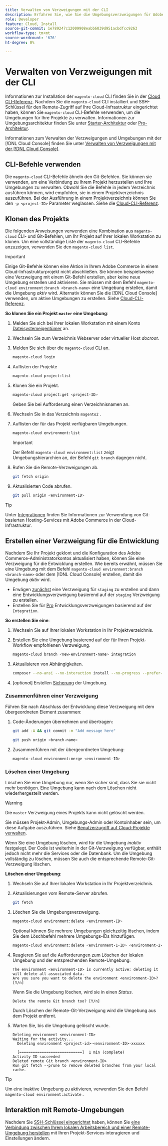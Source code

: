 ```yaml
---
title: Verwalten von Verzweigungen mit der CLI
description: Erfahren Sie, wie Sie die Umgebungsverzweigungen für Adobe Commerce in der Cloud-Infrastruktur mithilfe der Cloud-CLI verwalten.
role: Developer
feature: Cloud, Install
source-git-commit: 1e789247c12009908eabb6039d951acbdfcc9263
workflow-type: tm+mt
source-wordcount: '676'
ht-degree: 0%

---
```


# Verwalten von Verzweigungen mit der CLI

Informationen zur Installation der `magento-cloud` CLI finden Sie in der [Cloud CLI-Referenz](../dev-tools/cloud-cli-overview.md). Nachdem Sie die `magento-cloud` CLI installiert und SSH-Schlüssel für den Remote-Zugriff auf Ihre Cloud-Infrastruktur eingerichtet haben, können Sie `magento-cloud` CLI-Befehle verwenden, um die Umgebungen für Ihre Projekte zu verwalten. Informationen zur Umgebungsarchitektur finden Sie unter [Starter-Architektur](../architecture/starter-architecture.md) oder [Pro-Architektur](../architecture/pro-architecture.md).

Informationen zum Verwalten der Verzweigungen und Umgebungen mit der [!DNL Cloud Console] finden Sie unter [Verwalten von Verzweigungen mit der [!DNL Cloud Console]](../project/console-branches.md).

## CLI-Befehle verwenden

Die `magento-cloud` CLI-Befehle ähneln den Git-Befehlen. Sie können sie verwenden, um eine Verbindung zu Ihrem Projekt herzustellen und Ihre Umgebungen zu verwalten. Obwohl Sie die Befehle in jedem Verzeichnis ausführen können, wird empfohlen, sie in einem Projektverzeichnis auszuführen. Bei der Ausführung in einem Projektverzeichnis können Sie den `-p <project-ID>` Parameter weglassen. Siehe die [Cloud-CLI-Referenz](../dev-tools/cloud-cli-overview.md).

## Klonen des Projekts

Die folgenden Anweisungen verwenden eine Kombination aus `magento-cloud` CLI- und Git-Befehlen, um Ihr Projekt auf Ihrer lokalen Workstation zu klonen. Um eine vollständige Liste der `magento-cloud` CLI-Befehle anzuzeigen, verwenden Sie den `magento-cloud list`.

>[!IMPORTANT]
>
>Einige Git-Befehle können eine Aktion in Ihrem Adobe Commerce in einem Cloud-Infrastrukturprojekt nicht abschließen. Sie können beispielsweise eine Verzweigung mit einem Git-Befehl erstellen, aber keine neue Umgebung erstellen und aktivieren. Sie müssen mit dem Befehl `magento-cloud environment:branch <branch-name>` eine Umgebung erstellen, damit die Umgebung _aktiv_ wird. Alternativ können Sie die [!DNL Cloud Console] verwenden, um aktive Umgebungen zu erstellen. Siehe [Cloud-CLI-Referenz](../dev-tools/cloud-cli-overview.md#git-commands).

**So klonen Sie ein Projekt `master` eine Umgebung**:

1. Melden Sie sich bei Ihrer lokalen Workstation mit einem Konto [Dateisystemeigentümer](https://experienceleague.adobe.com/docs/commerce-operations/installation-guide/prerequisites/file-system/configure-permissions.html?lang=de) an.

1. Wechseln Sie zum Verzeichnis Webserver oder virtueller Host _docroot_.

1. Melden Sie sich über die `magento-cloud` CLI an.

   ```bash
   magento-cloud login
   ```

1. Auflisten der Projekte

   ```bash
   magento-cloud project:list
   ```

1. Klonen Sie ein Projekt.

   ```bash
   magento-cloud project:get <project-ID>
   ```

   Geben Sie bei Aufforderung einen Verzeichnisnamen an.

1. Wechseln Sie in das Verzeichnis `magento2` .

1. Auflisten der für das Projekt verfügbaren Umgebungen.

   ```bash
   magento-cloud environment:list
   ```

   >[!IMPORTANT]
   >
   >Der Befehl `magento-cloud environment:list` zeigt Umgebungshierarchien an, der Befehl `git branch` dagegen nicht.

1. Rufen Sie die Remote-Verzweigungen ab.

   ```bash
   git fetch origin
   ```

1. Aktualisierten Code abrufen.

   ```bash
   git pull origin <environment-ID>
   ```

>[!TIP]
>
>Unter [Integrationen](../integrations/overview.md) finden Sie Informationen zur Verwendung von Git-basierten Hosting-Services mit Adobe Commerce in der Cloud-Infrastruktur.

## Erstellen einer Verzweigung für die Entwicklung

Nachdem Sie Ihr Projekt geklont und die Konfiguration des Adobe Commerce-Administratorkontos aktualisiert haben, können Sie eine Verzweigung für die Entwicklung erstellen. Wie bereits erwähnt, müssen Sie eine Umgebung mit dem Befehl `magento-cloud environment:branch <branch-name>` oder dem [!DNL Cloud Console] erstellen, damit die Umgebung _aktiv_ wird.

- Erwägen [ zunächst](../architecture/starter-develop-deploy-workflow.md#clone-and-branch) eine Verzweigung für `staging` zu erstellen und dann eine Entwicklungsverzweigung basierend auf der `staging` Verzweigung zu erstellen.
- Erstellen Sie für [Pro](../architecture/pro-develop-deploy-workflow.md#development-workflow) Entwicklungsverzweigungen basierend auf der `Integration`.

**So erstellen Sie eine**:

1. Wechseln Sie auf Ihrer lokalen Workstation in Ihr Projektverzeichnis.

1. Erstellen Sie eine Umgebung basierend auf der für Ihren Projekt-Workflow empfohlenen Verzweigung.

   ```bash
   magento-cloud branch <new-environment-name> integration
   ```

1. Aktualisieren von Abhängigkeiten.

   ```bash
   composer --no-ansi --no-interaction install --no-progress --prefer-dist --optimize-autoloader
   ```

1. [_optional_] Erstellen [Sicherung](../storage/snapshots.md) der Umgebung.

### Zusammenführen einer Verzweigung

Führen Sie nach Abschluss der Entwicklung diese Verzweigung mit dem übergeordneten Element zusammen:

1. Code-Änderungen übernehmen und übertragen:

   ```bash
   git add -A && git commit -m "Add message here"
   ```

   ```bash
   git push origin <branch-name>
   ```

1. Zusammenführen mit der übergeordneten Umgebung:

   ```bash
   magento-cloud environment:merge <environment-ID>
   ```

### Löschen einer Umgebung

Löschen Sie eine Umgebung nur, wenn Sie sicher sind, dass Sie sie nicht mehr benötigen. Eine Umgebung kann nach dem Löschen nicht wiederhergestellt werden.

>[!WARNING]
>
>Die `master` Verzweigung eines Projekts kann nicht gelöscht werden.

Sie müssen Projekt-Admin, Umgebungs-Admin oder Kontoinhaber sein, um diese Aufgabe auszuführen. Siehe [Benutzerzugriff auf Cloud-Projekte verwalten](../project/user-access.md).

Wenn Sie eine Umgebung löschen, wird für die Umgebung _inaktiv_ festgelegt. Der Code ist weiterhin in der Git-Verzweigung verfügbar, enthält jedoch nicht mehr die Services oder die Datenbank. Um die Umgebung vollständig zu löschen, müssen Sie auch die entsprechende Remote-Git-Verzweigung löschen.

**Löschen einer Umgebung**:

1. Wechseln Sie auf Ihrer lokalen Workstation in Ihr Projektverzeichnis.

1. Aktualisierungen vom Remote-Server abrufen.

   ```bash
   git fetch
   ```

1. Löschen Sie die Umgebungsverzweigung.

   ```bash
   magento-cloud environment:delete <environment-ID>
   ```

   Optional können Sie mehrere Umgebungen gleichzeitig löschen, indem Sie dem Löschbefehl mehrere Umgebungs-IDs hinzufügen.

   ```bash
   magento-cloud environment:delete <environment-1-ID> <environment-2-ID>
   ```

1. Reagieren Sie auf die Aufforderungen zum Löschen der lokalen Umgebung und der entsprechenden Remote-Umgebung.

   ```
   The environment <environment-ID> is currently active: deleting it will delete all associated data.
   Are you sure you want to delete the environment <environment-ID>? [Y/n]
   ```

   Wenn Sie die Umgebung löschen, wird sie in einen _Status_.

   ```
   Delete the remote Git branch too? [Y/n]
   ```

   Durch Löschen der Remote-Git-Verzweigung wird die Umgebung aus dem Projekt entfernt.

1. Warten Sie, bis die Umgebung gelöscht wurde.

   ```
   Deleting environment <environment-ID>
   Waiting for the activity...
     Deleting environment <project-id>-<environment-ID>-xxxxxx
   
     [============================]  1 min (complete)
   Activity ID succeeded
   Deleted remote Git branch <environment-ID>
   Run git fetch --prune to remove deleted branches from your local cache.
   ```

>[!TIP]
>
>Um eine inaktive Umgebung zu aktivieren, verwenden Sie den Befehl `magento-cloud environment:activate` .

## Interaktion mit Remote-Umgebungen

Nachdem Sie [SSH-Schlüssel eingerichtet](../development/secure-connections.md) haben, können Sie [eine Verbindung zwischen Ihrem lokalen Arbeitsbereich und einer Remote-Umgebung herstellen](../development/secure-connections.md#connect-to-a-remote-environment) mit Ihren Projekt-Services interagieren und Einstellungen ändern.
